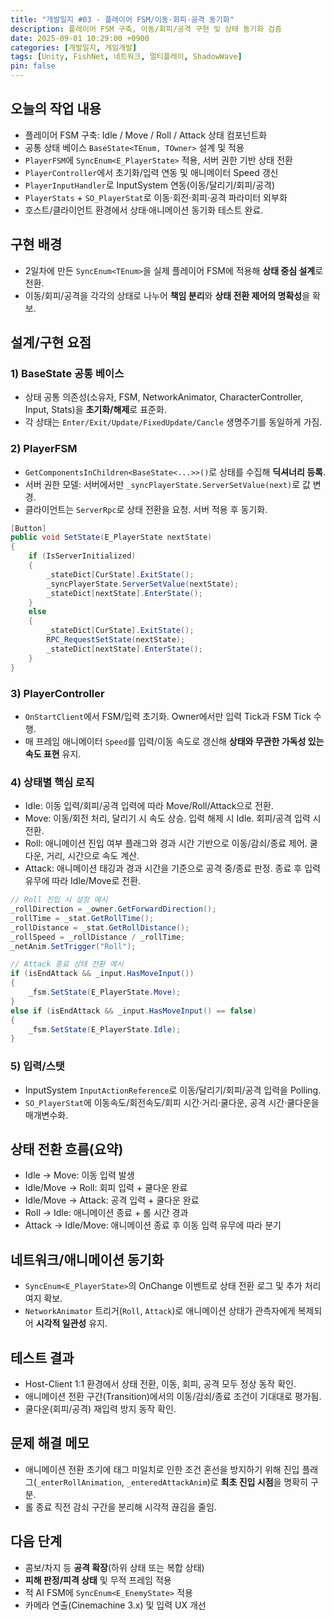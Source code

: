 ```yaml
---
title: "개발일지 #03 - 플레이어 FSM/이동·회피·공격 동기화"
description: 플레이어 FSM 구축, 이동/회피/공격 구현 및 상태 동기화 검증
date: 2025-09-01 10:29:00 +0900
categories: [개발일지, 게임개발]
tags: [Unity, FishNet, 네트워크, 멀티플레이, ShadowWave]
pin: false
---
```


## 오늘의 작업 내용

- 플레이어 FSM 구축: Idle / Move / Roll / Attack 상태 컴포넌트화
- 공통 상태 베이스 `BaseState<TEnum, TOwner>` 설계 및 적용
- `PlayerFSM`에 `SyncEnum<E_PlayerState>` 적용, 서버 권한 기반 상태 전환
- `PlayerController`에서 초기화/입력 연동 및 애니메이터 Speed 갱신
- `PlayerInputHandler`로 InputSystem 연동(이동/달리기/회피/공격)
- `PlayerStats` + `SO_PlayerStat`로 이동·회전·회피·공격 파라미터 외부화
- 호스트/클라이언트 환경에서 상태·애니메이션 동기화 테스트 완료.

## 구현 배경

- 2일차에 만든 `SyncEnum<TEnum>`을 실제 플레이어 FSM에 적용해 **상태 중심 설계**로 전환.
- 이동/회피/공격을 각각의 상태로 나누어 **책임 분리**와 **상태 전환 제어의 명확성**을 확보.

## 설계/구현 요점

### 1) BaseState 공통 베이스

- 상태 공통 의존성(소유자, FSM, NetworkAnimator, CharacterController, Input, Stats)을 **초기화/해제**로 표준화.
- 각 상태는 `Enter/Exit/Update/FixedUpdate/Cancle` 생명주기를 동일하게 가짐.

### 2) PlayerFSM

- `GetComponentsInChildren<BaseState<...>>()`로 상태를 수집해 **딕셔너리 등록**.
- 서버 권한 모델: 서버에서만 `_syncPlayerState.ServerSetValue(next)`로 값 변경.
- 클라이언트는 `ServerRpc`로 상태 전환을 요청. 서버 적용 후 동기화.

```csharp
[Button]
public void SetState(E_PlayerState nextState)
{
    if (IsServerInitialized)
    {
        _stateDict[CurState].ExitState();
        _syncPlayerState.ServerSetValue(nextState);
        _stateDict[nextState].EnterState();
    }
    else
    {
        _stateDict[CurState].ExitState();
        RPC_RequestSetState(nextState);
        _stateDict[nextState].EnterState();
    }
}
```

### 3) PlayerController

- `OnStartClient`에서 FSM/입력 초기화. Owner에서만 입력 Tick과 FSM Tick 수행.
- 매 프레임 애니메이터 `Speed`를 입력/이동 속도로 갱신해 **상태와 무관한 가독성 있는 속도 표현** 유지.

### 4) 상태별 핵심 로직

- Idle: 이동 입력/회피/공격 입력에 따라 Move/Roll/Attack으로 전환.
- Move: 이동/회전 처리, 달리기 시 속도 상승. 입력 해제 시 Idle. 회피/공격 입력 시 전환.
- Roll: 애니메이션 진입 여부 플래그와 경과 시간 기반으로 이동/감쇠/종료 제어. 쿨다운, 거리, 시간으로 속도 계산.
- Attack: 애니메이션 태깅과 경과 시간을 기준으로 공격 중/종료 판정. 종료 후 입력 유무에 따라 Idle/Move로 전환.

```csharp
// Roll 진입 시 설정 예시
_rollDirection = _owner.GetForwardDirection();
_rollTime = _stat.GetRollTime();
_rollDistance = _stat.GetRollDistance();
_rollSpeed = _rollDistance / _rollTime;
_netAnim.SetTrigger("Roll");
```

```csharp
// Attack 종료 상태 전환 예시
if (isEndAttack && _input.HasMoveInput())
{
    _fsm.SetState(E_PlayerState.Move);
}
else if (isEndAttack && _input.HasMoveInput() == false)
{
    _fsm.SetState(E_PlayerState.Idle);
}
```

### 5) 입력/스탯

- InputSystem `InputActionReference`로 이동/달리기/회피/공격 입력을 Polling.
- `SO_PlayerStat`에 이동속도/회전속도/회피 시간·거리·쿨다운, 공격 시간·쿨다운을 매개변수화.

## 상태 전환 흐름(요약)

- Idle -> Move: 이동 입력 발생
- Idle/Move -> Roll: 회피 입력 + 쿨다운 완료
- Idle/Move -> Attack: 공격 입력 + 쿨다운 완료
- Roll -> Idle: 애니메이션 종료 + 롤 시간 경과
- Attack -> Idle/Move: 애니메이션 종료 후 이동 입력 유무에 따라 분기

## 네트워크/애니메이션 동기화

- `SyncEnum<E_PlayerState>`의 OnChange 이벤트로 상태 전환 로그 및 추가 처리 여지 확보.
- `NetworkAnimator` 트리거(`Roll`, `Attack`)로 애니메이션 상태가 관측자에게 복제되어 **시각적 일관성** 유지.

## 테스트 결과

- Host-Client 1:1 환경에서 상태 전환, 이동, 회피, 공격 모두 정상 동작 확인.
- 애니메이션 전환 구간(Transition)에서의 이동/감쇠/종료 조건이 기대대로 평가됨.
- 쿨다운(회피/공격) 재입력 방지 동작 확인.

## 문제 해결 메모

- 애니메이션 전환 초기에 태그 미일치로 인한 조건 혼선을 방지하기 위해
  진입 플래그(`_enterRollAnimation`, `_enteredAttackAnim`)로 **최초 진입 시점**을 명확히 구분.
- 롤 종료 직전 감쇠 구간을 분리해 시각적 끊김을 줄임.

## 다음 단계

- 콤보/차지 등 **공격 확장**(하위 상태 또는 복합 상태)
- **피해 판정/피격 상태** 및 무적 프레임 적용
- 적 AI FSM에 `SyncEnum<E_EnemyState>` 적용
- 카메라 연출(Cinemachine 3.x) 및 입력 UX 개선


